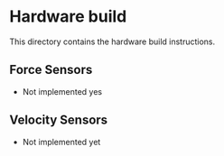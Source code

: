 # Hardware build
This directory contains the hardware build instructions.

## Force Sensors
- Not implemented yes

## Velocity Sensors
- Not implemented yet
